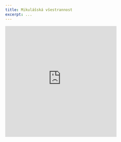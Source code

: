 ```yaml
---
title: Mikulášská všestrannost
excerpt: ... 
---
```


<iframe src="http://www.rajce.net/a12257420/mini?bgcolor=&photoNameVisible=0" name="rajce-net" width="356" height="356" frameborder="0" scrolling="no" allowtransparency="false"></iframe>

